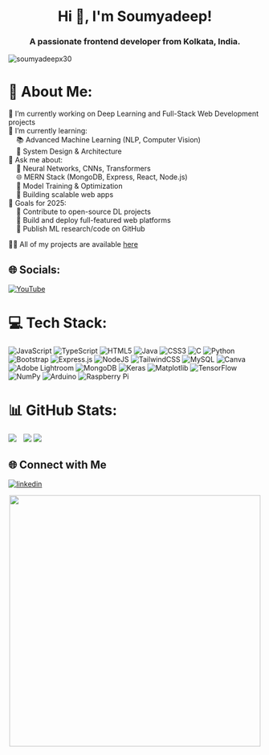 <h1 align="center">Hi 👋, I'm Soumyadeep!</h1>
<h3 align="center">A passionate frontend developer from Kolkata, India.</h3>

<p align="left"> <img src="https://komarev.com/ghpvc/?username=soumyadeepx30&label=Profile%20views&color=0e75b6&style=flat" alt="soumyadeepx30" /> </p>

# 💫 About Me:
🔭 I’m currently working on Deep Learning and Full-Stack Web Development projects<br>🌱 I’m currently learning:<br>    📚 Advanced Machine Learning (NLP, Computer Vision)<br>    🧩 System Design & Architecture<br>💬 Ask me about:<br>    🤖 Neural Networks, CNNs, Transformers<br>    🌐 MERN Stack (MongoDB, Express, React, Node.js)<br>    🧠 Model Training & Optimization<br>    🚀 Building scalable web apps<br>🎯 Goals for 2025:<br>    📌 Contribute to open-source DL projects<br>    📌 Build and deploy full-featured web platforms<br>    📌 Publish ML research/code on GitHub 

👨‍💻 All of my projects are available [here](https://github.com/soumyadeepx30?tab=repositories)


## 🌐 Socials:
[![YouTube](https://img.shields.io/badge/YouTube-%23FF0000.svg?logo=YouTube&logoColor=white)](https://youtube.com/@TheNoobOnix) 

# 💻 Tech Stack:
![JavaScript](https://img.shields.io/badge/javascript-%23323330.svg?style=for-the-badge&logo=javascript&logoColor=%23F7DF1E) ![TypeScript](https://img.shields.io/badge/typescript-%23007ACC.svg?style=for-the-badge&logo=typescript&logoColor=white) ![HTML5](https://img.shields.io/badge/html5-%23E34F26.svg?style=for-the-badge&logo=html5&logoColor=white) ![Java](https://img.shields.io/badge/java-%23ED8B00.svg?style=for-the-badge&logo=openjdk&logoColor=white) ![CSS3](https://img.shields.io/badge/css3-%231572B6.svg?style=for-the-badge&logo=css3&logoColor=white) ![C](https://img.shields.io/badge/c-%2300599C.svg?style=for-the-badge&logo=c&logoColor=white) ![Python](https://img.shields.io/badge/python-3670A0?style=for-the-badge&logo=python&logoColor=ffdd54) ![Bootstrap](https://img.shields.io/badge/bootstrap-%238511FA.svg?style=for-the-badge&logo=bootstrap&logoColor=white) ![Express.js](https://img.shields.io/badge/express.js-%23404d59.svg?style=for-the-badge&logo=express&logoColor=%2361DAFB) ![NodeJS](https://img.shields.io/badge/node.js-6DA55F?style=for-the-badge&logo=node.js&logoColor=white) ![TailwindCSS](https://img.shields.io/badge/tailwindcss-%2338B2AC.svg?style=for-the-badge&logo=tailwind-css&logoColor=white) ![MySQL](https://img.shields.io/badge/mysql-4479A1.svg?style=for-the-badge&logo=mysql&logoColor=white) ![Canva](https://img.shields.io/badge/Canva-%2300C4CC.svg?style=for-the-badge&logo=Canva&logoColor=white) ![Adobe Lightroom](https://img.shields.io/badge/Adobe%20Lightroom-31A8FF.svg?style=for-the-badge&logo=Adobe%20Lightroom&logoColor=white) ![MongoDB](https://img.shields.io/badge/MongoDB-%234ea94b.svg?style=for-the-badge&logo=mongodb&logoColor=white) ![Keras](https://img.shields.io/badge/Keras-%23D00000.svg?style=for-the-badge&logo=Keras&logoColor=white) ![Matplotlib](https://img.shields.io/badge/Matplotlib-%23ffffff.svg?style=for-the-badge&logo=Matplotlib&logoColor=black) ![TensorFlow](https://img.shields.io/badge/TensorFlow-%23FF6F00.svg?style=for-the-badge&logo=TensorFlow&logoColor=white) ![NumPy](https://img.shields.io/badge/numpy-%23013243.svg?style=for-the-badge&logo=numpy&logoColor=white) ![Arduino](https://img.shields.io/badge/-Arduino-00979D?style=for-the-badge&logo=Arduino&logoColor=white) ![Raspberry Pi](https://img.shields.io/badge/-Raspberry_Pi-C51A4A?style=for-the-badge&logo=Raspberry-Pi)

# 📊 GitHub Stats:

<div align="left">
  <img src="https://github-readme-stats.vercel.app/api?username=soumyadeepx30&theme=slateorange&hide_border=false&include_all_commits=false&count_private=false" style="margin-right: 10px;" />
  <img src="https://nirzak-streak-stats.vercel.app/?user=soumyadeepx30&theme=slateorange&hide_border=false" />
  <img src="https://github-readme-stats.vercel.app/api/top-langs/?username=soumyadeepx30&theme=slateorange&hide_border=false&include_all_commits=false&count_private=false&layout=compact" />
</div>



<h2>🌐 Connect with Me</h2>
<p><a target="_blank" href="https://www.linkedin.com/in/soumyadeep-deb-857548265/" style="display: inline-block;"><img src="https://img.shields.io/badge/linkedin-logo?style=for-the-badge&logo=linkedin&logoColor=white&color=#0a77b6" alt="linkedin" /></a>

<div align="center">
  <img src="https://user-images.githubusercontent.com/74038190/212748842-9fcbad5b-6173-4175-8a61-521f3dbb7514.gif" width="500">
  <br><br>
</div>
